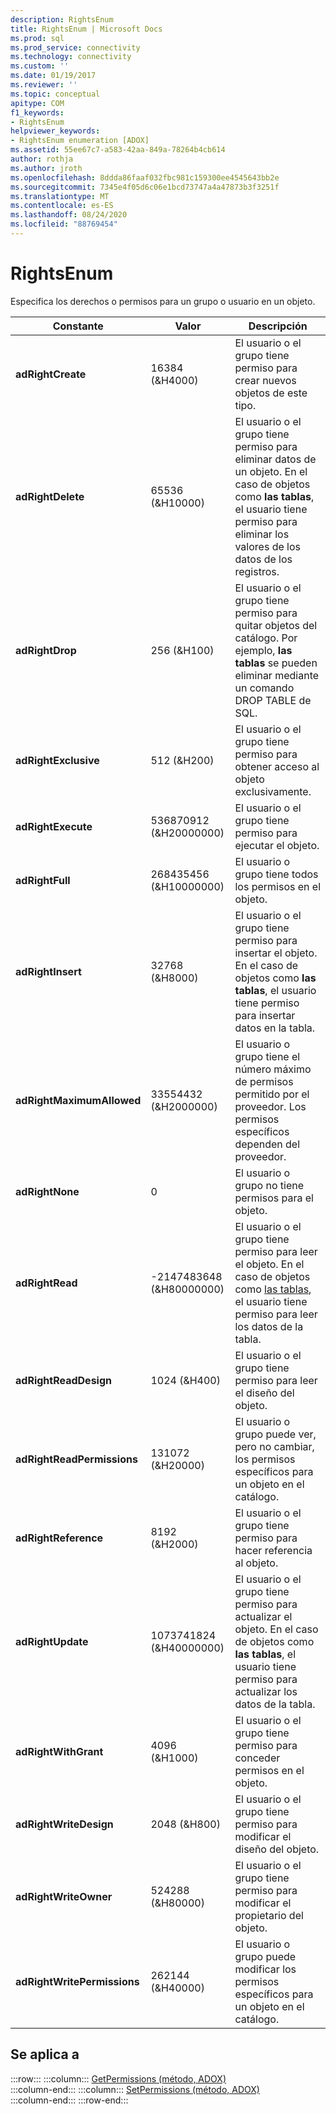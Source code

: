 ```yaml
---
description: RightsEnum
title: RightsEnum | Microsoft Docs
ms.prod: sql
ms.prod_service: connectivity
ms.technology: connectivity
ms.custom: ''
ms.date: 01/19/2017
ms.reviewer: ''
ms.topic: conceptual
apitype: COM
f1_keywords:
- RightsEnum
helpviewer_keywords:
- RightsEnum enumeration [ADOX]
ms.assetid: 55ee67c7-a583-42aa-849a-78264b4cb614
author: rothja
ms.author: jroth
ms.openlocfilehash: 8ddda86faaf032fbc981c159300ee4545643bb2e
ms.sourcegitcommit: 7345e4f05d6c06e1bcd73747a4a47873b3f3251f
ms.translationtype: MT
ms.contentlocale: es-ES
ms.lasthandoff: 08/24/2020
ms.locfileid: "88769454"
---
```

# <a name="rightsenum"></a>RightsEnum
Especifica los derechos o permisos para un grupo o usuario en un objeto.  
  
|Constante|Valor|Descripción|  
|--------------|-----------|-----------------|  
|**adRightCreate**|16384 (&H4000)|El usuario o el grupo tiene permiso para crear nuevos objetos de este tipo.|  
|**adRightDelete**|65536 (&H10000)|El usuario o el grupo tiene permiso para eliminar datos de un objeto. En el caso de objetos como **las tablas**, el usuario tiene permiso para eliminar los valores de los datos de los registros.|  
|**adRightDrop**|256 (&H100)|El usuario o el grupo tiene permiso para quitar objetos del catálogo. Por ejemplo, **las tablas** se pueden eliminar mediante un comando DROP TABLE de SQL.|  
|**adRightExclusive**|512 (&H200)|El usuario o el grupo tiene permiso para obtener acceso al objeto exclusivamente.|  
|**adRightExecute**|536870912 (&H20000000)|El usuario o el grupo tiene permiso para ejecutar el objeto.|  
|**adRightFull**|268435456 (&H10000000)|El usuario o grupo tiene todos los permisos en el objeto.|  
|**adRightInsert**|32768 (&H8000)|El usuario o el grupo tiene permiso para insertar el objeto. En el caso de objetos como **las tablas**, el usuario tiene permiso para insertar datos en la tabla.|  
|**adRightMaximumAllowed**|33554432 (&H2000000)|El usuario o grupo tiene el número máximo de permisos permitido por el proveedor. Los permisos específicos dependen del proveedor.|  
|**adRightNone**|0|El usuario o grupo no tiene permisos para el objeto.|  
|**adRightRead**|-2147483648 (&H80000000)|El usuario o el grupo tiene permiso para leer el objeto. En el caso de objetos como [las tablas](./table-object-adox.md), el usuario tiene permiso para leer los datos de la tabla.|  
|**adRightReadDesign**|1024 (&H400)|El usuario o el grupo tiene permiso para leer el diseño del objeto.|  
|**adRightReadPermissions**|131072 (&H20000)|El usuario o grupo puede ver, pero no cambiar, los permisos específicos para un objeto en el catálogo.|  
|**adRightReference**|8192 (&H2000)|El usuario o el grupo tiene permiso para hacer referencia al objeto.|  
|**adRightUpdate**|1073741824 (&H40000000)|El usuario o el grupo tiene permiso para actualizar el objeto. En el caso de objetos como **las tablas**, el usuario tiene permiso para actualizar los datos de la tabla.|  
|**adRightWithGrant**|4096 (&H1000)|El usuario o el grupo tiene permiso para conceder permisos en el objeto.|  
|**adRightWriteDesign**|2048 (&H800)|El usuario o el grupo tiene permiso para modificar el diseño del objeto.|  
|**adRightWriteOwner**|524288 (&H80000)|El usuario o el grupo tiene permiso para modificar el propietario del objeto.|  
|**adRightWritePermissions**|262144 (&H40000)|El usuario o grupo puede modificar los permisos específicos para un objeto en el catálogo.|  
  
## <a name="applies-to"></a>Se aplica a  

:::row:::
    :::column:::
        [GetPermissions (método, ADOX)](./getpermissions-method-adox.md)  
    :::column-end:::
    :::column:::
        [SetPermissions (método, ADOX)](./setpermissions-method-adox.md)  
    :::column-end:::
:::row-end:::